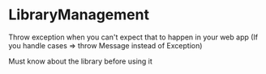 # LibraryManagement

Throw exception when you can't expect that to happen in your web app (If you handle cases => throw Message instead of Exception)

Must know about the library before using it


 
